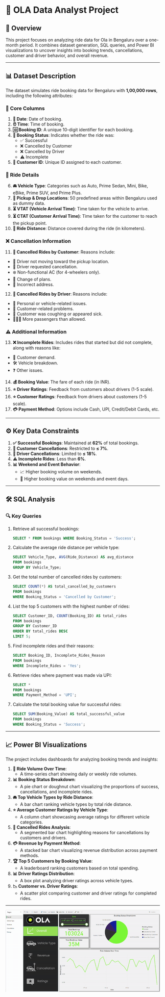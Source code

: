 # 🚖 OLA Data Analyst Project

## 📌 Overview
This project focuses on analyzing ride data for Ola in Bengaluru over a one-month period. It combines dataset generation, SQL queries, and Power BI visualizations to uncover insights into booking trends, cancellations, customer and driver behavior, and overall revenue.

---

## 📊 Dataset Description
The dataset simulates ride booking data for Bengaluru with **1,00,000 rows**, including the following attributes:

### 📅 Core Columns
1. **📆 Date**: Date of booking.
2. **⏰ Time**: Time of booking.
3. **🆔 Booking ID**: A unique 10-digit identifier for each booking.
4. **📌 Booking Status**: Indicates whether the ride was:
   - ✅ Successful
   - ❌ Cancelled by Customer
   - ❌ Cancelled by Driver
   - ⚠️ Incomplete  
5. **👤 Customer ID**: Unique ID assigned to each customer.  

### 🚗 Ride Details
6. **🚘 Vehicle Type**: Categories such as Auto, Prime Sedan, Mini, Bike, eBike, Prime SUV, and Prime Plus.  
7. **📍 Pickup & Drop Locations**: 50 predefined areas within Bengaluru used as dummy data.  
8. **⏳ VTAT (Vehicle Arrival Time)**: Time taken for the vehicle to arrive.  
9. **⏳ CTAT (Customer Arrival Time)**: Time taken for the customer to reach the pickup point.  
10. **📏 Ride Distance**: Distance covered during the ride (in kilometers).  

### ❌ Cancellation Information
11. **🚫 Cancelled Rides by Customer**: Reasons include:
   - 🚖 Driver not moving toward the pickup location.
   - 🔄 Driver requested cancellation.
   - ❄️ Non-functional AC (for 4-wheelers only).
   - 🔀 Change of plans.
   - 📍 Incorrect address.
12. **🚫 Cancelled Rides by Driver**: Reasons include:
   - 🚗 Personal or vehicle-related issues.
   - 👥 Customer-related problems.
   - 🤒 Customer was coughing or appeared sick.
   - 👨‍👩‍👦 More passengers than allowed.  

### ⚠️ Additional Information
13. **❌ Incomplete Rides**: Includes rides that started but did not complete, along with reasons like:
   - 🏁 Customer demand.
   - 🛠️ Vehicle breakdown.
   - ❓ Other issues.  
14. **💰 Booking Value**: The fare of each ride (in INR).  
15. **⭐ Driver Ratings**: Feedback from customers about drivers (1-5 scale).  
16. **⭐ Customer Ratings**: Feedback from drivers about customers (1-5 scale).  
17. **💳 Payment Method**: Options include Cash, UPI, Credit/Debit Cards, etc.

---

## ⚙️ Key Data Constraints
1. **✅ Successful Bookings**: Maintained at **62%** of total bookings.
2. **🚫 Customer Cancellations**: Restricted to **≤ 7%**.
3. **🚫 Driver Cancellations**: Limited to **≤ 18%**.
4. **⚠️ Incomplete Rides**: Less than **6%**.
5. **📊 Weekend and Event Behavior**:
   - 📈 Higher booking volume on weekends.
   - 💸 Higher booking value on weekends and event days.  

---

## 🛠️ SQL Analysis

### 🔍 Key Queries
1. Retrieve all successful bookings:
   ```sql
   SELECT * FROM bookings WHERE Booking_Status = 'Success';
   ```

2. Calculate the average ride distance per vehicle type:
   ```sql
   SELECT Vehicle_Type, AVG(Ride_Distance) AS avg_distance 
   FROM bookings 
   GROUP BY Vehicle_Type;
   ```

3. Get the total number of cancelled rides by customers:
   ```sql
   SELECT COUNT(*) AS total_cancelled_by_customers 
   FROM bookings 
   WHERE Booking_Status = 'Cancelled by Customer';
   ```

4. List the top 5 customers with the highest number of rides:
   ```sql
   SELECT Customer_ID, COUNT(Booking_ID) AS total_rides 
   FROM bookings 
   GROUP BY Customer_ID 
   ORDER BY total_rides DESC 
   LIMIT 5;
   ```

5. Find incomplete rides and their reasons:
   ```sql
   SELECT Booking_ID, Incomplete_Rides_Reason 
   FROM bookings 
   WHERE Incomplete_Rides = 'Yes';
   ```

6. Retrieve rides where payment was made via UPI:
   ```sql
   SELECT * 
   FROM bookings 
   WHERE Payment_Method = 'UPI';
   ```

7. Calculate the total booking value for successful rides:
   ```sql
   SELECT SUM(Booking_Value) AS total_successful_value 
   FROM bookings 
   WHERE Booking_Status = 'Success';
   ```

---

## 📈 Power BI Visualizations
The project includes dashboards for analyzing booking trends and insights:

1. **📅 Ride Volume Over Time**:
   - A time-series chart showing daily or weekly ride volumes.
2. **📊 Booking Status Breakdown**:
   - A pie chart or doughnut chart visualizing the proportions of success, cancellations, and incomplete rides.
3. **🚘 Top Vehicle Types by Ride Distance**:
   - A bar chart ranking vehicle types by total ride distance.
4. **⭐ Average Customer Ratings by Vehicle Type**:
   - A column chart showcasing average ratings for different vehicle categories.
5. **🚫 Cancelled Rides Analysis**:
   - A segmented bar chart highlighting reasons for cancellations by customers and drivers.
6. **💳 Revenue by Payment Method**:
   - A stacked bar chart visualizing revenue distribution across payment methods.
7. **🏆 Top 5 Customers by Booking Value**:
   - A leaderboard ranking customers based on total spending.
8. **📊 Driver Ratings Distribution**:
   - A box plot analyzing driver ratings across vehicle types.
9. **📉 Customer vs. Driver Ratings**:
   - A scatter plot comparing customer and driver ratings for completed rides.

---
![Power BI Visualizations](https://github.com/Shubham9975/Data-Analysis-Projects/blob/main/OLA%20Rides%20Analysis/Vizualizations.gif?raw=true)

